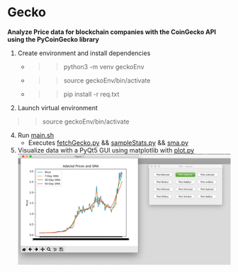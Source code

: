 # Gecko

**Analyze Price data for blockchain companies with the CoinGecko API using the PyCoinGecko library**

1. Create environment and install dependencies
    * >> python3 -m venv geckoEnv
    * >> source geckoEnv/bin/activate
    * >> pip install -r req.txt
3. Launch virtual environment
>> source geckoEnv/bin/activate
4. Run [main.sh](main.sh)
    * Executes [fetchGecko.py](fetchGecko.py) && [sampleStats.py](sampleStats.py) && [sma.py](sma.py)
5. Visualize data with a PyQt5 GUI using matplotlib with [plot.py](plot.py)
![Plot.py Screenshot](/images/plotScreenshot.png) 
